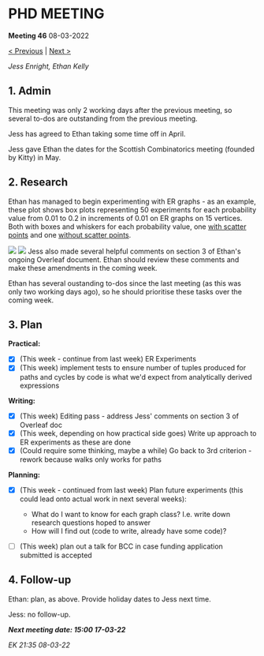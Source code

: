 # PHD MEETING

__Meeting 46__
08-03-2022

[< Previous](45_03-03-22.md) | [Next >](47_17-03-22.md)

_Jess Enright,_
_Ethan Kelly_


## 1. Admin

This meeting was only 2 working days after the previous meeting, so several to-dos are outstanding from the previous meeting.

Jess has agreed to Ethan taking some time off in April.

Jess gave Ethan the dates for the Scottish Combinatorics meeting (founded by Kitty) in May.


## 2. Research

Ethan has managed to begin experimenting with ER graphs - as an example, these plot shows box plots representing 50 experiments for each probability value from 0.01 to 0.2 in increments of 0.01 on ER graphs on 15 vertices. Both with boxes and whiskers for each probability value, one [with scatter points](https://github.com/ethankelly/MeetingNotes/blob/main/2022/03/img/ER-50exp-15v.png) and one [without scatter points](https://github.com/ethankelly/MeetingNotes/blob/main/2022/03/img/ER-50exp-15v-no_scatter.png).

![](ER-50exp-15v.png)
![](ER-50exp-15v-no_scatter.png)
Jess also made several helpful comments on section 3 of Ethan's ongoing Overleaf document. Ethan should review these comments and make these amendments in the coming week. 

Ethan has several oustanding to-dos since the last meeting (as this was only two working days ago), so he should prioritise these tasks over the coming week.


## 3. Plan

**Practical:**
- [x] (This week - continue from last week) ER Experiments
- [x] (This week) implement tests to ensure number of tuples produced for paths and cycles by code is what we'd expect from analytically derived expressions

**Writing:**
- [x] (This week) Editing pass - address Jess' comments on section 3 of Overleaf doc
- [x] (This week, depending on how practical side goes) Write up approach to ER experiments as these are done
- [x] (Could require some thinking, maybe a while) Go back to 3rd criterion - rework because walks only works for paths

**Planning:**
- [x] (This week - continued from last week) Plan future experiments (this could lead onto actual work in next several weeks):
	- What do I want to know for each graph class? I.e. write down research questions hoped to answer
	- How will I find out (code to write, already have some code)?
- [ ] (This week) plan out a talk for BCC in case funding application submitted is accepted


## 4. Follow-up

Ethan: plan, as above. Provide holiday dates to Jess next time.

Jess: no follow-up.

**_Next meeting date: 15:00 17-03-22_**



_EK 21:35 08-03-22_
